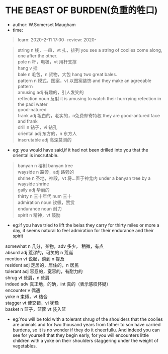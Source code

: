 # THE BEAST OF BURDEN(负重的牲口)

- author: W.Somerset Maugham
- time:
>learn: 2020-2-11 17:00- 
review: 2020-

>string n 线，一串，vt 扎，排列   you see a string of coolies come along, one after the other.  
pole n 杆，电极，vt 用杆支撑  
hang v 挂  
bale n 毛包，n 货物，大包 hang two great bales.  
pattern n 模式，图案，vt 以图案装饰  and they make an agreeable pattern  
amusing adj 有趣的，引人发笑的  
reflection noun 反射  it is amusing to watch their hurrrying refection in the padi water  
good-natured  
frank adj 坦白的，老实的，n免费邮寄特权  they are good-antured face and frank  
drill n 钻子，vi 钻孔  
oriental adj 东方的，n 东方人  
inscrutable adj 高深莫测的
- eg: you would have said,if it had not been drilled into you that the oriental is inscrutable.  

>banyan n 榕树  banyan tree  
wayside n 路旁，adj 路旁的  
shrine n 圣地，神殿，vt 将...置于神龛内  under a banyan tree by a wayside shrine  
gaily adj 华丽的  
thirty n 三十年代 num 三十  
admiration noun 钦佩，赞赏  
endurance noun 耐力  
spirit n 精神，vt 鼓励  
- eg:if you have tried to lift the belas they carry for thirty miles or more a day, it seems natural to feel admiration for their endurance and their spirit

somewhat n 几分，某物，adv 多少， 稍微，有点  
absurd adj 荒谬的，可笑的 n 荒诞  
mention vt 说起，谈到  n 提及  
resident adj 定居的，居住的，n 居民  
tolerant adj 容忍的，宽容的，有耐力的  
shrug vt 耸肩，n 耸肩  
indeed adv 真正地，的确，int 真的（表示感叹怀疑）  
encounter v 偶遇  
yoke n 束缚，vt 结合  
stagger vt 使交错，vi 犹豫  
basket n 篮子，篮筐 vt 装入篮  
- eg:You will be told with a tolerant shrug of the shoulders that the coolies are animals and for two thousand years from father to son have carried burdens, so it is no wonder if they do it cheerfullu. And indeed you can see for yourself that they begin early, for you will encounters little children with a yoke on their shoulders staggering under the weight of vegetables.

